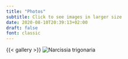 ```yaml
---
title: "Photos"
subtitle: Click to see images in larger size 
date: 2020-08-10T20:39:13+02:00
draft: false
font: classic
---
```


{{< gallery >}}
![Narcissia trigonaria](/gallery/gallery/1.jpg "Narcissia trigonaria")



